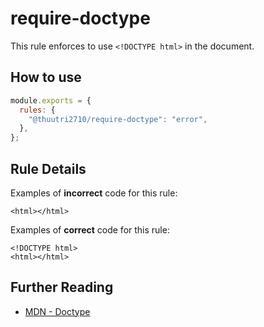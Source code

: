 # require-doctype

This rule enforces to use `<!DOCTYPE html>` in the document.

## How to use

```js,.eslintrc.js
module.exports = {
  rules: {
    "@thuutri2710/require-doctype": "error",
  },
};
```

## Rule Details

Examples of **incorrect** code for this rule:

```html,incorrect
<html></html>
```

Examples of **correct** code for this rule:

```html,correct
<!DOCTYPE html>
<html></html>
```

## Further Reading

- [MDN - Doctype](https://developer.mozilla.org/en-US/docs/Glossary/Doctype)
